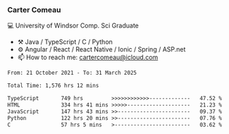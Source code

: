 ### Carter Comeau

💻 University of Windsor Comp. Sci Graduate

- ⚒️ Java / TypeScript / C / Python
- ⚙️ Angular / React / React Native / Ionic / Spring / ASP.net
- 📫 How to reach me: cartercomeau@icloud.com

<!--START_SECTION:waka-->

```txt
From: 21 October 2021 - To: 31 March 2025

Total Time: 1,576 hrs 12 mins

TypeScript       749 hrs         >>>>>>>>>>>>-------------   47.52 %
HTML             334 hrs 41 mins >>>>>--------------------   21.23 %
JavaScript       147 hrs 43 mins >>-----------------------   09.37 %
Python           122 hrs 20 mins >>-----------------------   07.76 %
C                57 hrs 5 mins   >------------------------   03.62 %
```

<!--END_SECTION:waka-->
